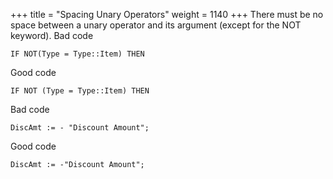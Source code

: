+++
title = "Spacing Unary Operators"
weight = 1140
+++
There must be no space between a unary operator and its argument (except for the NOT keyword).
Bad code

    IF NOT(Type = Type::Item) THEN  
      
    

Good code

    IF NOT (Type = Type::Item) THEN  
      
    

Bad code

    DiscAmt := - "Discount Amount";  
      
    

Good code

    DiscAmt := -"Discount Amount";
